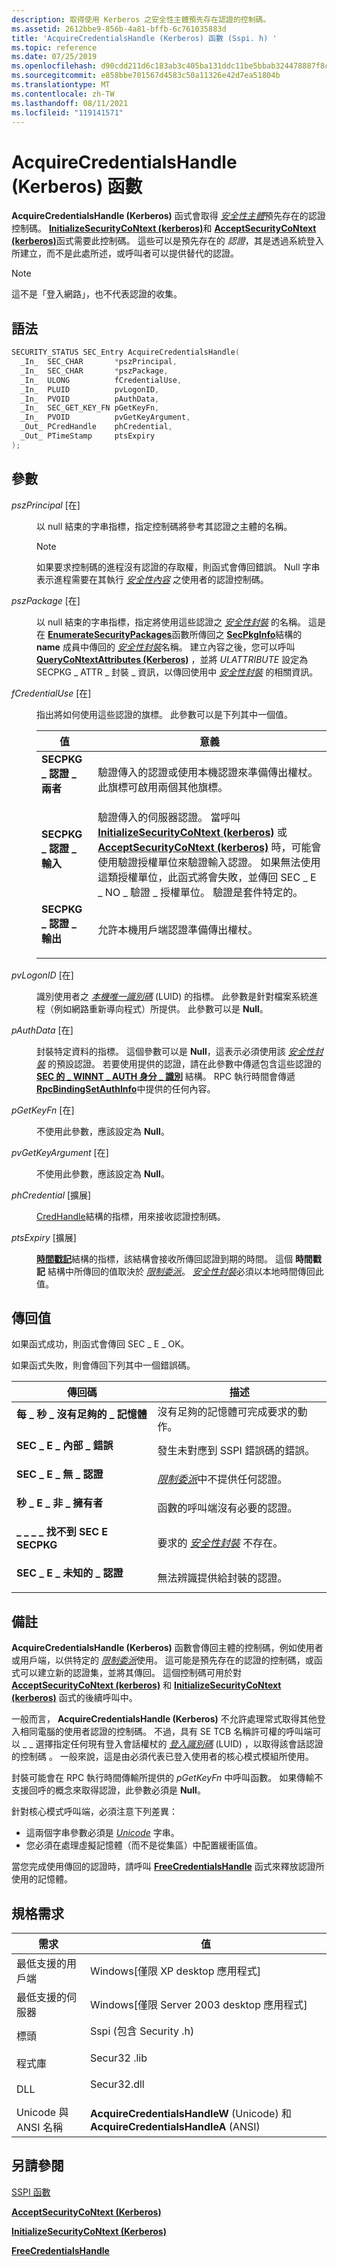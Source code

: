 ```yaml
---
description: 取得使用 Kerberos 之安全性主體預先存在認證的控制碼。
ms.assetid: 2612bbe9-856b-4a81-bffb-6c761035883d
title: 'AcquireCredentialsHandle (Kerberos) 函數 (Sspi. h) '
ms.topic: reference
ms.date: 07/25/2019
ms.openlocfilehash: d90cdd211d6c183ab3c405ba131ddc11be5bbab324478887f8cdbd973784852a
ms.sourcegitcommit: e858bbe701567d4583c50a11326e42d7ea51804b
ms.translationtype: MT
ms.contentlocale: zh-TW
ms.lasthandoff: 08/11/2021
ms.locfileid: "119141571"
---
```

# <a name="acquirecredentialshandle-kerberos-function"></a>AcquireCredentialsHandle (Kerberos) 函數

**AcquireCredentialsHandle (Kerberos)** 函式會取得 [*安全性主體*](../secgloss/s-gly.md)預先存在的認證控制碼。 [**InitializeSecurityCoNtext (kerberos)**](initializesecuritycontext--kerberos.md)和 [**AcceptSecurityCoNtext (kerberos)**](acceptsecuritycontext--kerberos.md)函式需要此控制碼。 這些可以是預先存在的 *認證*，其是透過系統登入所建立，而不是此處所述，或呼叫者可以提供替代的認證。

> [!Note]  
> 這不是「登入網路」，也不代表認證的收集。

 

## <a name="syntax"></a>語法


```C++
SECURITY_STATUS SEC_Entry AcquireCredentialsHandle(
  _In_  SEC_CHAR       *pszPrincipal,
  _In_  SEC_CHAR       *pszPackage,
  _In_  ULONG          fCredentialUse,
  _In_  PLUID          pvLogonID,
  _In_  PVOID          pAuthData,
  _In_  SEC_GET_KEY_FN pGetKeyFn,
  _In_  PVOID          pvGetKeyArgument,
  _Out_ PCredHandle    phCredential,
  _Out_ PTimeStamp     ptsExpiry
);
```



## <a name="parameters"></a>參數

<dl> <dt>

*pszPrincipal* \[在\]
</dt> <dd>

以 null 結束的字串指標，指定控制碼將參考其認證之主體的名稱。

> [!Note]  
> 如果要求控制碼的進程沒有認證的存取權，則函式會傳回錯誤。 Null 字串表示進程需要在其執行 [*安全性內容*](../secgloss/s-gly.md) 之使用者的認證控制碼。

 

</dd> <dt>

*pszPackage* \[在\]
</dt> <dd>

以 null 結束的字串指標，指定將使用這些認證之 [*安全性封裝*](../secgloss/s-gly.md) 的名稱。 這是在 [**EnumerateSecurityPackages**](/windows/win32/api/sspi/ns-sspi-secpkginfoa)函數所傳回之 [**SecPkgInfo**](/windows/win32/api/sspi/ns-sspi-secpkginfoa)結構的 **name** 成員中傳回的 [*安全性封裝*](../secgloss/s-gly.md)名稱。 建立內容之後，您可以呼叫 [**QueryCoNtextAttributes (Kerberos)**](querycontextattributes--kerberos.md) ，並將 *ULATTRIBUTE* 設定為 SECPKG \_ ATTR \_ 封裝 \_ 資訊，以傳回使用中 [*安全性封裝*](../secgloss/s-gly.md) 的相關資訊。

</dd> <dt>

*fCredentialUse* \[在\]
</dt> <dd>

指出將如何使用這些認證的旗標。 此參數可以是下列其中一個值。



| 值                                                                                                                                                                               | 意義                                                                                                                                                                                                                                                                                                                                                                                                                                                             |
|-------------------------------------------------------------------------------------------------------------------------------------------------------------------------------------|---------------------------------------------------------------------------------------------------------------------------------------------------------------------------------------------------------------------------------------------------------------------------------------------------------------------------------------------------------------------------------------------------------------------------------------------------------------------|
| <span id="SECPKG_CRED_BOTH"></span><span id="secpkg_cred_both"></span><dl> <dt>**SECPKG \_ 認證 \_ 兩者**</dt> </dl>             | 驗證傳入的認證或使用本機認證來準備傳出權杖。 此旗標可啟用兩個其他旗標。<br/>                                                                                                                                                                                                                                                                                                                              |
| <span id="SECPKG_CRED_INBOUND"></span><span id="secpkg_cred_inbound"></span><dl> <dt>**SECPKG \_ 認證 \_ 輸入**</dt> </dl>    | 驗證傳入的伺服器認證。 當呼叫 [**InitializeSecurityCoNtext (kerberos)**](initializesecuritycontext--kerberos.md) 或 [**AcceptSecurityCoNtext (kerberos)**](acceptsecuritycontext--kerberos.md) 時，可能會使用驗證授權單位來驗證輸入認證。 如果無法使用這類授權單位，此函式將會失敗，並傳回 SEC \_ E \_ NO \_ 驗證 \_ 授權單位。 驗證是套件特定的。<br/> |
| <span id="SECPKG_CRED_OUTBOUND"></span><span id="secpkg_cred_outbound"></span><dl> <dt>**SECPKG \_ 認證 \_ 輸出**</dt> </dl> | 允許本機用戶端認證準備傳出權杖。<br/>                                                                                                                                                                                                                                                                                                                                                                                            |



 

</dd> <dt>

*pvLogonID* \[在\]
</dt> <dd>

識別使用者之 [*本機唯一識別碼*](../secgloss/l-gly.md) (LUID) 的指標。 此參數是針對檔案系統進程（例如網路重新導向程式）所提供。 此參數可以是 **Null**。

</dd> <dt>

*pAuthData* \[在\]
</dt> <dd>

封裝特定資料的指標。 這個參數可以是 **Null**，這表示必須使用該 [*安全性封裝*](../secgloss/s-gly.md) 的預設認證。 若要使用提供的認證，請在此參數中傳遞包含這些認證的 [**SEC 的 \_ WINNT \_ AUTH 身分 \_ 識別**](/windows/win32/api/sspi/ns-sspi-sec_winnt_auth_identity_a) 結構。 RPC 執行時間會傳遞 [**RpcBindingSetAuthInfo**](/windows/win32/api/rpcdce/nf-rpcdce-rpcbindingsetauthinfo)中提供的任何內容。

</dd> <dt>

*pGetKeyFn* \[在\]
</dt> <dd>

不使用此參數，應該設定為 **Null**。

</dd> <dt>

*pvGetKeyArgument* \[在\]
</dt> <dd>

不使用此參數，應該設定為 **Null**。

</dd> <dt>

*phCredential* \[擴展\]
</dt> <dd>

[CredHandle](sspi-handles.md)結構的指標，用來接收認證控制碼。

</dd> <dt>

*ptsExpiry* \[擴展\]
</dt> <dd>

[**時間戳記**](timestamp.md)結構的指標，該結構會接收所傳回認證到期的時間。 這個 **時間戳記** 結構中所傳回的值取決於 [*限制委派*](../secgloss/s-gly.md)。 [*安全性封裝*](../secgloss/s-gly.md)必須以本地時間傳回此值。

</dd> </dl>

## <a name="return-value"></a>傳回值

如果函式成功，則函式會傳回 SEC \_ E \_ OK。

如果函式失敗，則會傳回下列其中一個錯誤碼。



| 傳回碼                                                                                                 | 描述                                                                                                                                        |
|-------------------------------------------------------------------------------------------------------------|----------------------------------------------------------------------------------------------------------------------------------------------------|
| <dl> <dt>**每 \_ 秒 \_ 沒有足夠的 \_ 記憶體**</dt> </dl> | 沒有足夠的記憶體可完成要求的動作。<br/>                                                                  |
| <dl> <dt>**SEC \_ E \_ 內部 \_ 錯誤**</dt> </dl>      | 發生未對應到 SSPI 錯誤碼的錯誤。<br/>                                                                               |
| <dl> <dt>**SEC \_ E \_ 無 \_ 認證**</dt> </dl>      | [*限制委派*](../secgloss/s-gly.md)中不提供任何認證。<br/> |
| <dl> <dt>**秒 \_ E \_ 非 \_ 擁有者**</dt> </dl>           | 函數的呼叫端沒有必要的認證。<br/>                                                                     |
| <dl> <dt>**\_ \_ \_ \_ 找不到 SEC E SECPKG**</dt> </dl>   | 要求的 [*安全性封裝*](../secgloss/s-gly.md) 不存在。<br/>                                                                                          |
| <dl> <dt>**SEC \_ E \_ 未知的 \_ 認證**</dt> </dl> | 無法辨識提供給封裝的認證。<br/>                                                                            |



 

## <a name="remarks"></a>備註

**AcquireCredentialsHandle (Kerberos)** 函數會傳回主體的控制碼，例如使用者或用戶端，以供特定的 [*限制委派*](../secgloss/s-gly.md)使用。 這可能是預先存在的認證的控制碼，或函式可以建立新的認證集，並將其傳回。 這個控制碼可用於對 [**AcceptSecurityCoNtext (kerberos)**](acceptsecuritycontext--kerberos.md) 和 [**InitializeSecurityCoNtext (kerberos)**](initializesecuritycontext--kerberos.md) 函式的後續呼叫中。

一般而言， **AcquireCredentialsHandle (Kerberos)** 不允許處理常式取得其他登入相同電腦的使用者認證的控制碼。 不過，具有 SE TCB 名稱許可權的呼叫端可以 \_ \_ 選擇指定任何現有登入會話權杖的 [*登入識別碼*](../secgloss/l-gly.md) (LUID) ，以取得該會話認證的控制碼 [](../secgloss/s-gly.md) 。 一般來說，這是由必須代表已登入使用者的核心模式模組所使用。

封裝可能會在 RPC 執行時間傳輸所提供的 *pGetKeyFn* 中呼叫函數。 如果傳輸不支援回呼的概念來取得認證，此參數必須是 **Null**。

針對核心模式呼叫端，必須注意下列差異：

-   這兩個字串參數必須是 [*Unicode*](../secgloss/u-gly.md) 字串。
-   您必須在處理虛擬記憶體（而不是從集區）中配置緩衝區值。

當您完成使用傳回的認證時，請呼叫 [**FreeCredentialsHandle**](/windows/win32/api/sspi/nf-sspi-freecredentialshandle) 函式來釋放認證所使用的記憶體。

## <a name="requirements"></a>規格需求



| 需求 | 值 |
|-------------------------------------|--------------------------------------------------------------------------------------------------------|
| 最低支援的用戶端<br/> | Windows\[僅限 XP desktop 應用程式\]<br/>                                                            |
| 最低支援的伺服器<br/> | Windows\[僅限 Server 2003 desktop 應用程式\]<br/>                                                   |
| 標頭<br/>                   | <dl> <dt>Sspi (包含 Security .h) </dt> </dl> |
| 程式庫<br/>                  | <dl> <dt>Secur32 .lib</dt> </dl>                 |
| DLL<br/>                      | <dl> <dt>Secur32.dll</dt> </dl>                 |
| Unicode 與 ANSI 名稱<br/>   | **AcquireCredentialsHandleW** (Unicode) 和 **AcquireCredentialsHandleA** (ANSI) <br/>            |



## <a name="see-also"></a>另請參閱

<dl> <dt>

[SSPI 函數](authentication-functions.md#sspi-functions)
</dt> <dt>

[**AcceptSecurityCoNtext (Kerberos)**](acceptsecuritycontext--kerberos.md)
</dt> <dt>

[**InitializeSecurityCoNtext (Kerberos)**](initializesecuritycontext--kerberos.md)
</dt> <dt>

[**FreeCredentialsHandle**](/windows/win32/api/sspi/nf-sspi-freecredentialshandle)
</dt> </dl>

 

 
